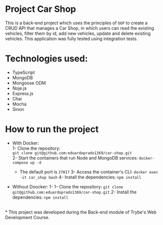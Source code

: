 # Project Car Shop

This is a back-end project which uses the principles of `OOP` to create a CRUD API that manages a Car Shop, in which users can read the existing vehicles, filter them by id, add new vehicles, update and delete existing vehicles. This application was fully tested using integration tests.

# Technologies used:
* TypeScript
* MongoDB
* Mongoose ODM
* Noje.js
* Express.js
* Chai
* Mocha
* Sinon

# How to run the project
* With Docker: <br>
  1- Clone the repository: <br>
      `git clone git@github.com:eduardoprado1369/car-shop.git` <br>
  2- Start the containers that run Node and MongoDB services:
    `docker-compose up -d`
   * The default port is `27017`
  3- Access the container's CLI:
    `docker exec -it car_shop bash`
  4- Install the dependencies:
    `npm install`
    
* Without Doocker:
  1- 1- Clone the repository:
    `git clone git@github.com:eduardoprado1369/car-shop.git`
  2- Install the dependencies:
    `npm install`
<br>
* This project was developed during the Back-end module of Trybe's Web Development Course.
